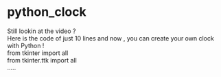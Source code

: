 # python_clock

Still lookin at the video ? <br> 
Here is the code of just 10 lines and now , you can create your own clock with Python ! <br>
from tkinter import all <br>
from tkinter.ttk import  all<br>.....